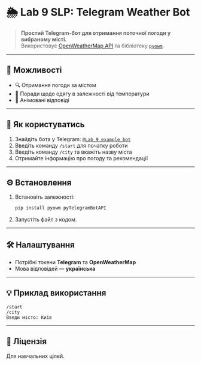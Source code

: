 # 🌦️ Lab 9 SLP: Telegram Weather Bot

> **Простий Telegram-бот для отримання поточної погоди у вибраному місті.**  
> Використовує [OpenWeatherMap API](https://openweathermap.org/api) та бібліотеку [`pyowm`](https://github.com/csparpa/pyowm).

---

## 🚀 Можливості

- 🔍 Отримання погоди за містом
- 👕 Поради щодо одягу в залежності від температури
- 🎉 Анімовані відповіді

---

## 📲 Як користуватись

1. Знайдіть бота у Telegram: [`@Lab_9_example_bot`](https://t.me/Lab_9_example_bot)
2. Введіть команду `/start` для початку роботи
3. Введіть команду `/city` та вкажіть назву міста
4. Отримайте інформацію про погоду та рекомендації

---

## ⚙️ Встановлення

1. Встановіть залежності:
    ```bash
    pip install pyowm pyTelegramBotAPI
    ```
2. Запустіть файл з кодом.

---

## 🛠️ Налаштування

- Потрібні токени **Telegram** та **OpenWeatherMap**
- Мова відповідей — **українська**

---

## 💡 Приклад використання

```plaintext
/start
/city
Введи місто: Київ
```

---

## 📄 Ліцензія

Для навчальних цілей.